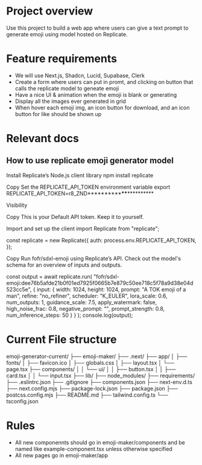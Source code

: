 # Project overview

Use this project to build a web app where users can give a text prompt to generate emoji using model hosted on Replicate.

# Feature requirements

- We will use Next.js, Shadcn, Lucid, Supabase, Clerk
- Create a form where users can put in promt, and clicking on button that calls the replicate model to geneate emoji
- Have a nice UI & animation when the emoji is blank or generating
- Display all the images ever generated in grid
- When hover each emoji img, an icon button for download, and an icon button for like should be shown up

# Relevant docs

## How to use replicate emoji generator model

Install Replicate’s Node.js client library
npm install replicate

Copy
Set the REPLICATE_API_TOKEN environment variable
export REPLICATE_API_TOKEN=r8_ZND******\*\*\*\*******\*\*******\*\*\*\*******

Visibility

Copy
This is your Default API token. Keep it to yourself.

Import and set up the client
import Replicate from "replicate";

const replicate = new Replicate({
auth: process.env.REPLICATE_API_TOKEN,
});

Copy
Run fofr/sdxl-emoji using Replicate’s API. Check out the model's schema for an overview of inputs and outputs.

const output = await replicate.run(
"fofr/sdxl-emoji:dee76b5afde21b0f01ed7925f0665b7e879c50ee718c5f78a9d38e04d523cc5e",
{
input: {
width: 1024,
height: 1024,
prompt: "A TOK emoji of a man",
refine: "no_refiner",
scheduler: "K_EULER",
lora_scale: 0.6,
num_outputs: 1,
guidance_scale: 7.5,
apply_watermark: false,
high_noise_frac: 0.8,
negative_prompt: "",
prompt_strength: 0.8,
num_inference_steps: 50
}
}
);
console.log(output);

# Current File structure

emoji-generator-current/
├── emoji-maker/
├── .next/
├── app/
│ ├── fonts/
│ ├── favicon.ico
│ ├── globals.css
│ ├── layout.tsx
│ └── page.tsx
├── components/
│ │ └── ui/
│ │ ├── button.tsx
│ │ ├── card.tsx
│ │ └── input.tsx
├── lib/
├── node_modules/
├── requirements/
├── .eslintrc.json
├── .gitignore
├── components.json
├── next-env.d.ts
├── next.config.mjs
├── package-lock.json
├── package.json
├── postcss.config.mjs
├── README.md
├── tailwind.config.ts
└── tsconfig.json

# Rules

- All new componennts should go in emoji-maker/components and be named like example-component.tsx unless otherwise specified
- All new pages go in emoji-maker/app
